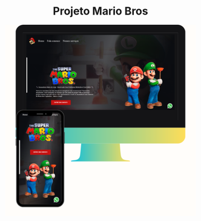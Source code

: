 <h1 align= center>Projeto Mario Bros</h1>
<img src=https://raw.githubusercontent.com/SidemarOliveira/Projeto-Mario-Bros/c12490926512e405e86a9392d3955127d9a07360/assetes/image%20projeto%20mario.png>
